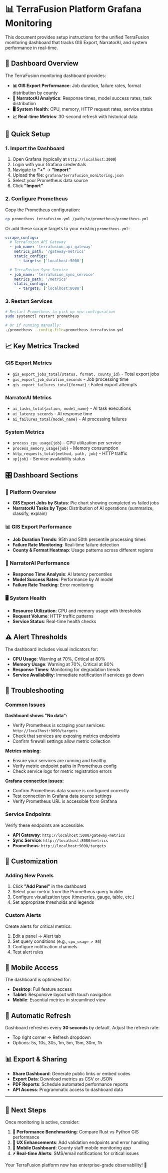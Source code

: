 # 📊 TerraFusion Platform Grafana Monitoring

This document provides setup instructions for the unified TerraFusion monitoring dashboard that tracks GIS Export, NarratorAI, and system performance in real-time.

## 🎯 Dashboard Overview

The TerraFusion monitoring dashboard provides:

- **📊 GIS Export Performance**: Job duration, failure rates, format distribution by county
- **🤖 NarratorAI Analytics**: Response times, model success rates, task distribution
- **🖥️ System Health**: CPU, memory, HTTP request rates, service status
- **📈 Real-time Metrics**: 30-second refresh with historical data

## 🚀 Quick Setup

### 1. Import the Dashboard

1. Open Grafana (typically at `http://localhost:3000`)
2. Login with your Grafana credentials
3. Navigate to **"+"** → **"Import"**
4. Upload the file: `grafana/terrafusion_monitoring.json`
5. Select your Prometheus data source
6. Click **"Import"**

### 2. Configure Prometheus

Copy the Prometheus configuration:
```bash
cp prometheus_terrafusion.yml /path/to/prometheus/prometheus.yml
```

Or add these scrape targets to your existing `prometheus.yml`:

```yaml
scrape_configs:
  # TerraFusion API Gateway
  - job_name: 'terrafusion_api_gateway'
    metrics_path: '/gateway-metrics'
    static_configs:
      - targets: ['localhost:5000']

  # TerraFusion Sync Service  
  - job_name: 'terrafusion_sync_service'
    metrics_path: '/metrics'
    static_configs:
      - targets: ['localhost:8080']
```

### 3. Restart Services

```bash
# Restart Prometheus to pick up new configuration
sudo systemctl restart prometheus

# Or if running manually:
./prometheus --config.file=prometheus_terrafusion.yml
```

## 📈 Key Metrics Tracked

### GIS Export Metrics
- `gis_export_jobs_total{status, format, county_id}` - Total export jobs
- `gis_export_job_duration_seconds` - Job processing time
- `gis_export_failures_total{format}` - Failed export attempts

### NarratorAI Metrics  
- `ai_tasks_total{action, model_name}` - AI task executions
- `ai_latency_seconds` - AI response time
- `ai_failures_total{model_name}` - AI processing failures

### System Metrics
- `process_cpu_usage{job}` - CPU utilization per service
- `process_memory_usage{job}` - Memory consumption
- `http_requests_total{method, path, job}` - HTTP traffic
- `up{job}` - Service availability status

## 🎛️ Dashboard Sections

### 🎯 Platform Overview
- **GIS Export Jobs by Status**: Pie chart showing completed vs failed jobs
- **NarratorAI Tasks by Type**: Distribution of AI operations (summarize, classify, explain)

### 📊 GIS Export Performance
- **Job Duration Trends**: 95th and 50th percentile processing times
- **Failure Rate Monitoring**: Real-time failure detection
- **County & Format Heatmap**: Usage patterns across different regions

### 🤖 NarratorAI Performance
- **Response Time Analysis**: AI latency percentiles
- **Model Success Rates**: Performance by AI model
- **Failure Rate Tracking**: Error monitoring

### 🖥️ System Health
- **Resource Utilization**: CPU and memory usage with thresholds
- **Request Volume**: HTTP traffic patterns
- **Service Status**: Real-time health checks

## ⚠️ Alert Thresholds

The dashboard includes visual indicators for:

- **CPU Usage**: Warning at 70%, Critical at 80%
- **Memory Usage**: Warning at 70%, Critical at 80%
- **Response Times**: Monitoring for degradation trends
- **Service Availability**: Immediate notification if services go down

## 🔧 Troubleshooting

### Common Issues

**Dashboard shows "No data":**
- Verify Prometheus is scraping your services: `http://localhost:9090/targets`
- Check that services are exposing metrics endpoints
- Confirm firewall settings allow metric collection

**Metrics missing:**
- Ensure your services are running and healthy
- Verify metric endpoint paths in Prometheus config
- Check service logs for metric registration errors

**Grafana connection issues:**
- Confirm Prometheus data source is configured correctly
- Test connection in Grafana data source settings
- Verify Prometheus URL is accessible from Grafana

### Service Endpoints

Verify these endpoints are accessible:
- **API Gateway**: `http://localhost:5000/gateway-metrics`
- **Sync Service**: `http://localhost:8080/metrics`
- **Prometheus**: `http://localhost:9090/targets`

## 🎨 Customization

### Adding New Panels

1. Click **"Add Panel"** in the dashboard
2. Select your metric from the Prometheus query builder
3. Configure visualization type (timeseries, gauge, table, etc.)
4. Set appropriate thresholds and legends

### Custom Alerts

Create alerts for critical metrics:
1. Edit a panel → Alert tab
2. Set query conditions (e.g., `cpu_usage > 80`)
3. Configure notification channels
4. Test alert rules

## 📱 Mobile Access

The dashboard is optimized for:
- **Desktop**: Full feature access
- **Tablet**: Responsive layout with touch navigation  
- **Mobile**: Essential metrics in streamlined view

## 🔄 Automatic Refresh

Dashboard refreshes every **30 seconds** by default. Adjust the refresh rate:
- Top right corner → Refresh dropdown
- Options: 5s, 10s, 30s, 1m, 5m, 15m, 30m, 1h

## 📊 Export & Sharing

- **Share Dashboard**: Generate public links or embed codes
- **Export Data**: Download metrics as CSV or JSON
- **PDF Reports**: Schedule automated performance reports
- **API Access**: Programmatic access to dashboard data

---

## 🚀 Next Steps

Once monitoring is active, consider:

1. **🧪 Performance Benchmarking**: Compare Rust vs Python GIS performance
2. **🔧 UX Enhancements**: Add validation endpoints and error handling
3. **📱 Mobile Dashboard**: County staff mobile monitoring app
4. **⚡ Real-time Alerts**: SMS/email notifications for critical issues

Your TerraFusion platform now has enterprise-grade observability! 🎉